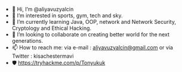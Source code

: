- 👋 Hi, I’m @aliyavuzyalcin
- 👀 I’m interested in sports, gym, tech and sky.
- 🌱 I’m currently learning Java, OOP, network and Network Security, Cryptology and Ethical Hacking.
- 💞️ I’m looking to collaborate on creating better world for the next generations.
- 📫 How to reach me: via e-mail : aliyavuzyalcin@gmail.com or via Twitter : kisachestermavi
- :shield: https://tryhackme.com/p/Tonyukuk


<!---
aliyavuzyalcin/aliyavuzyalcin is a ✨ special ✨ repository because its `README.md` (this file) appears on your GitHub profile.
You can click the Preview link to take a look at your changes.
--->
